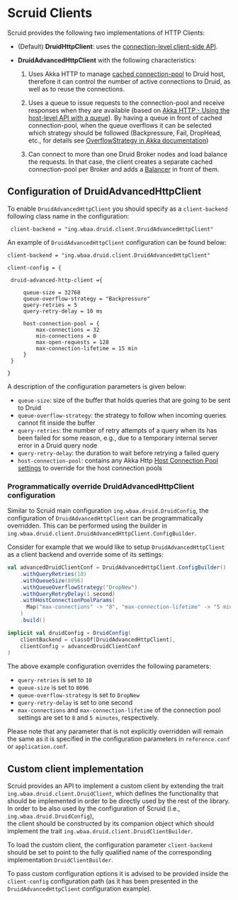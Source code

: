 # Scruid Clients

Scruid provides the following two implementations of HTTP Clients:

 - (Default) **DruidHttpClient**: uses the [connection-level client-side API](https://doc.akka.io/docs/akka-http/10.1.5/client-side/connection-level.html). 
 - **DruidAdvancedHttpClient** with the following characteristics:
   
   1. Uses Akka HTTP to manage [cached connection-pool](https://doc.akka.io/docs/akka-http/10.1.5/client-side/host-level.html#host-level-client-side-api) 
   to Druid host, therefore it can control the number of active connections to Druid, as well as to reuse the connections.
   
   2. Uses a queue to issue requests to the connection-pool and receive responses when they are available 
   (based on [Akka HTTP - Using the host-level API with a queue](https://doc.akka.io/docs/akka-http/10.1.5/client-side/host-level.html#using-the-host-level-api-with-a-queue)). 
   By having a queue in front of cached connection-pool, when the queue overflows it can be selected which strategy
   should be followed (Backpressure, Fail, DropHead, etc., for details see [OverflowStrategy in Akka documentation](https://doc.akka.io/api/akka/2.5.23/akka/stream/OverflowStrategy$.html))
   
   3. Can connect to more than one Druid Broker nodes and load balance the requests. In that case, the client 
   creates a separate cached connection-pool per Broker and adds a [Balancer](https://doc.akka.io/api/akka/2.5.23/akka/stream/scaladsl/Balance.html) 
   in front of them.

## Configuration of DruidAdvancedHttpClient

To enable `DruidAdvancedHttpClient` you should specify as a `client-backend` following class name in the configuration:

```
 client-backend = "ing.wbaa.druid.client.DruidAdvancedHttpClient"
```

An example of `DruidAdvancedHttpClient` configuration can be found below:

```
client-backend = "ing.wbaa.druid.client.DruidAdvancedHttpClient"

client-config = {

 druid-advanced-http-client ={

     queue-size = 32768
     queue-overflow-strategy = "Backpressure"
     query-retries = 5
     query-retry-delay = 10 ms

     host-connection-pool = {
         max-connections = 32
         min-connections = 0
         max-open-requests = 128
         max-connection-lifetime = 15 min
     }
 }

}
```

A description of the configuration parameters is given below:

  - `queue-size`: size of the buffer that holds queries that are going to be sent to Druid
  - `queue-overflow-strategy`: the strategy to follow when incoming queries cannot fit inside the buffer
  - `query-retries`: the number of retry attempts of a query when its has been failed for some reason, 
  e.g., due to a temporary internal server error in a Druid query node
  - `query-retry-delay`: the duration to wait before retrying a failed query
  - `host-connection-pool`: contains any Akka Http [Host Connection Pool settings](https://doc.akka.io/docs/akka-http/current/client-side/host-level.html#configuring-a-host-connection-pool) 
  to override for the host connection pools

### Programmatically override DruidAdvancedHttpClient configuration

Similar to Scruid main configuration `ing.wbaa.druid.DruidConfig`, the configuration of `DruidAdvancedHttpClient`
can be programmatically overridden. This can be performed using the builder in `ing.wbaa.druid.client.DruidAdvancedHttpClient.ConfigBuilder`.

Consider for example that we would like to setup `DruidAdvancedHttpClient` as a client backend and override some of
its settings:

```scala
val advancedDruidClientConf = DruidAdvancedHttpClient.ConfigBuilder()
    .withQueryRetries(10)
    .withQueueSize(8096)
    .withQueueOverflowStrategy("DropNew")
    .withQueryRetryDelay(1.second)
    .withHostConnectionPoolParams(
      Map("max-connections" -> "8", "max-connection-lifetime" -> "5 minutes")
    )
    .build()

implicit val druidConfig = DruidConfig(
    clientBackend = classOf[DruidAdvancedHttpClient],
    clientConfig = advancedDruidClientConf
)

```

The above example configuration overrides the following parameters:
  
  - `query-retries` is set to `10`
  - `queue-size` is set to `8096`
  - `queue-overflow-strategy` is set to `DropNew`
  - `query-retry-delay` is set to one second
  - `max-connections` and `max-connection-lifetime` of the connection pool settings 
  are set to `8` and `5 minutes`, respectively. 
  
Please note that any parameter that is not explicitly overridden will remain the same as it is specified in
the configuration parameters in `reference.conf` or `application.conf`.

## Custom client implementation

Scruid provides an API to implement a custom client by extending the trait `ing.wbaa.druid.client.DruidClient`, 
which defines the functionality that should be implemented in order to be directly used by the rest of the 
library. In order to be also used by the configuration of Scruid (i.e., `ing.wbaa.druid.DruidConfig`),  
the client should be constructed by its companion object which should implement the trait 
`ing.wbaa.druid.client.DruidClientBuilder`. 

To load the custom client, the configuration parameter `client-backend` should be set to point to the
fully qualified name of the corresponding implementation `DruidClientBuilder`. 

To pass custom configuration options it is advised to be provided inside the `client-config` configuration path 
(as it has been presented in the `DruidAdvancedHttpClient` configuration example).
